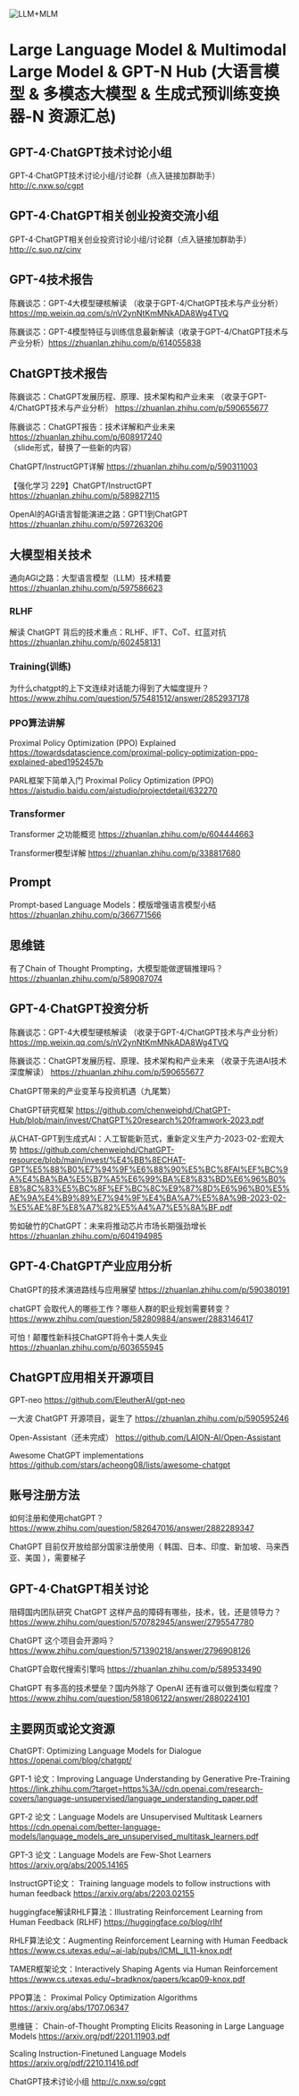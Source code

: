 ![LLM+MLM](https://github.com/chenweiphd/LLM-MLM-GPT-4-Hub/assets/100336131/27bbb881-1b72-4d56-90d4-1ae000f5926e)

# Large Language Model & Multimodal Large Model & GPT-N Hub  (大语言模型 & 多模态大模型 & 生成式预训练变换器-N 资源汇总)
## GPT-4·ChatGPT技术讨论小组

GPT-4·ChatGPT技术讨论小组/讨论群（点入链接加群助手） http://c.nxw.so/cgpt

## GPT-4·ChatGPT相关创业投资交流小组

GPT-4·ChatGPT相关创业投资讨论小组/讨论群（点入链接加群助手）http://c.suo.nz/cinv

## GPT-4技术报告

陈巍谈芯：GPT-4大模型硬核解读 （收录于GPT-4/ChatGPT技术与产业分析）    https://mp.weixin.qq.com/s/nV2ynNtKmMNkADA8Wg4TVQ

陈巍谈芯：GPT-4模型特征与训练信息最新解读（收录于GPT-4/ChatGPT技术与产业分析）https://zhuanlan.zhihu.com/p/614055838

## ChatGPT技术报告
陈巍谈芯：ChatGPT发展历程、原理、技术架构和产业未来 （收录于GPT-4/ChatGPT技术与产业分析）  https://zhuanlan.zhihu.com/p/590655677

陈巍谈芯：ChatGPT报告：技术详解和产业未来   https://zhuanlan.zhihu.com/p/608917240   （slide形式，替换了一些新的内容）

ChatGPT/InstructGPT详解  https://zhuanlan.zhihu.com/p/590311003

【强化学习 229】ChatGPT/InstructGPT https://zhuanlan.zhihu.com/p/589827115

OpenAI的AGI语言智能演进之路：GPT1到ChatGPT   https://zhuanlan.zhihu.com/p/597263206

## 大模型相关技术

通向AGI之路：大型语言模型（LLM）技术精要     https://zhuanlan.zhihu.com/p/597586623

### RLHF

解读 ChatGPT 背后的技术重点：RLHF、IFT、CoT、红蓝对抗  https://zhuanlan.zhihu.com/p/602458131

### Training(训练)

为什么chatgpt的上下文连续对话能力得到了大幅度提升？  https://www.zhihu.com/question/575481512/answer/2852937178

### PPO算法讲解  

Proximal Policy Optimization (PPO) Explained    https://towardsdatascience.com/proximal-policy-optimization-ppo-explained-abed1952457b

PARL框架下简单入门 Proximal Policy Optimization (PPO)    https://aistudio.baidu.com/aistudio/projectdetail/632270

### Transformer
Transformer 之功能概览   https://zhuanlan.zhihu.com/p/604444663

Transformer模型详解   https://zhuanlan.zhihu.com/p/338817680

## Prompt

Prompt-based Language Models：模版增强语言模型小结   https://zhuanlan.zhihu.com/p/366771566

## 思维链

有了Chain of Thought Prompting，大模型能做逻辑推理吗？   https://zhuanlan.zhihu.com/p/589087074


##  GPT-4·ChatGPT投资分析

陈巍谈芯：GPT-4大模型硬核解读 （收录于GPT-4/ChatGPT技术与产业分析）    https://mp.weixin.qq.com/s/nV2ynNtKmMNkADA8Wg4TVQ

陈巍谈芯：ChatGPT发展历程、原理、技术架构和产业未来 （收录于先进AI技术深度解读）  https://zhuanlan.zhihu.com/p/590655677

ChatGPT带来的产业变革与投资机遇（九尾繁）

ChatGPT研究框架   https://github.com/chenweiphd/ChatGPT-Hub/blob/main/invest/ChatGPT%20research%20framwork-2023.pdf

从CHAT-GPT到生成式AI：人工智能新范式，重新定义生产力-2023-02-宏观大势   https://github.com/chenweiphd/ChatGPT-resource/blob/main/invest/%E4%BB%8ECHAT-GPT%E5%88%B0%E7%94%9F%E6%88%90%E5%BC%8FAI%EF%BC%9A%E4%BA%BA%E5%B7%A5%E6%99%BA%E8%83%BD%E6%96%B0%E8%8C%83%E5%BC%8F%EF%BC%8C%E9%87%8D%E6%96%B0%E5%AE%9A%E4%B9%89%E7%94%9F%E4%BA%A7%E5%8A%9B-2023-02-%E5%AE%8F%E8%A7%82%E5%A4%A7%E5%8A%BF.pdf

势如破竹的ChatGPT：未来将推动芯片市场长期强劲增长 https://zhuanlan.zhihu.com/p/604194985

## GPT-4·ChatGPT产业应用分析

ChatGPT的技术演进路线与应用展望 https://zhuanlan.zhihu.com/p/590380191

chatGPT 会取代人的哪些工作？哪些人群的职业规划需要转变？ https://www.zhihu.com/question/582809884/answer/2883146417

可怕！颠覆性新科技ChatGPT将令十类人失业 https://zhuanlan.zhihu.com/p/603655945

## ChatGPT应用相关开源项目

GPT-neo    https://github.com/EleutherAI/gpt-neo



一大波 ChatGPT 开源项目，诞生了  https://zhuanlan.zhihu.com/p/590595246

Open-Assistant（还未完成）    https://github.com/LAION-AI/Open-Assistant

Awesome ChatGPT implementations    https://github.com/stars/acheong08/lists/awesome-chatgpt

## 账号注册方法
如何注册和使用chatGPT？ https://www.zhihu.com/question/582647016/answer/2882289347

ChatGPT 目前仅开放给部分国家注册使用（ 韩国、日本、印度、新加坡、马来西亚、美国 ），需要梯子

## GPT-4·ChatGPT相关讨论

阻碍国内团队研究 ChatGPT 这样产品的障碍有哪些，技术，钱，还是领导力？  https://www.zhihu.com/question/570782945/answer/2795547780

ChatGPT 这个项目会开源吗？ https://www.zhihu.com/question/571390218/answer/2796908126

ChatGPT会取代搜索引擎吗  https://zhuanlan.zhihu.com/p/589533490

ChatGPT 有多高的技术壁垒？国内外除了 OpenAI 还有谁可以做到类似程度？   https://www.zhihu.com/question/581806122/answer/2880224101

## 主要网页或论文资源

ChatGPT: Optimizing Language Models for Dialogue    https://openai.com/blog/chatgpt/

GPT-1 论文：Improving Language Understanding by Generative Pre-Training    https://link.zhihu.com/?target=https%3A//cdn.openai.com/research-covers/language-unsupervised/language_understanding_paper.pdf

GPT-2 论文：Language Models are Unsupervised Multitask Learners    https://cdn.openai.com/better-language-models/language_models_are_unsupervised_multitask_learners.pdf

GPT-3 论文：Language Models are Few-Shot Learners    https://arxiv.org/abs/2005.14165

InstructGPT论文： Training language models to follow instructions with human feedback     https://arxiv.org/abs/2203.02155

huggingface解读RHLF算法：Illustrating Reinforcement Learning from Human Feedback (RLHF)   https://huggingface.co/blog/rlhf

RHLF算法论文：Augmenting Reinforcement Learning with Human Feedback    https://www.cs.utexas.edu/~ai-lab/pubs/ICML_IL11-knox.pdf 

TAMER框架论文：Interactively Shaping Agents via Human Reinforcement   https://www.cs.utexas.edu/~bradknox/papers/kcap09-knox.pdf

PPO算法： Proximal Policy Optimization Algorithms   https://arxiv.org/abs/1707.06347

思维链：  Chain-of-Thought Prompting Elicits Reasoning in Large Language Models    https://arxiv.org/pdf/2201.11903.pdf

Scaling Instruction-Finetuned Language Models    https://arxiv.org/pdf/2210.11416.pdf

ChatGPT技术讨论小组 http://c.nxw.so/cgpt

